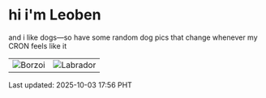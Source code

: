 # hi i'm Leoben

and i like dogs—so have some random dog pics that change whenever my CRON feels like it

|  |  |
|--------|----------|
| ![Borzoi](https://random-dog-vercel.vercel.app/api/random-borzoi?v=1759485385) | ![Labrador](https://random-dog-vercel.vercel.app/api/random-labrador?v=1759485385) |

Last updated: 2025-10-03 17:56 PHT

